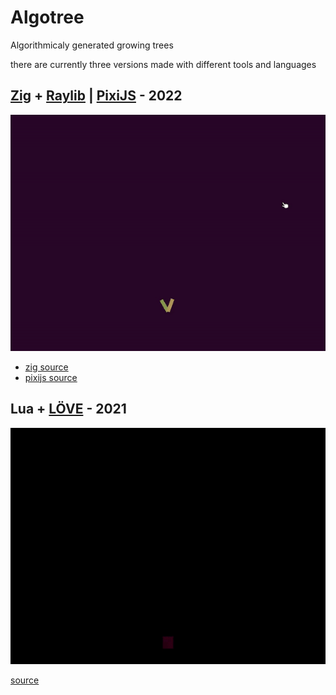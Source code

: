 # Algotree

Algorithmicaly generated growing trees

there are currently three versions made with different tools and languages

## [Zig](https://ziglang.org/) + [Raylib](https://www.raylib.com/) |  [PixiJS](https://pixijs.com/) - 2022

![](zig.gif)

- [zig source](https://github.com/waotzi/algotree-zig)
- [pixijs source](https://github.com/waotzi/algotree-pixijs)

## Lua + [LÖVE](https://love2d.org/) - 2021

![](love2d.gif)

[source](https://github.com/waotzi/algotree-love2d)

